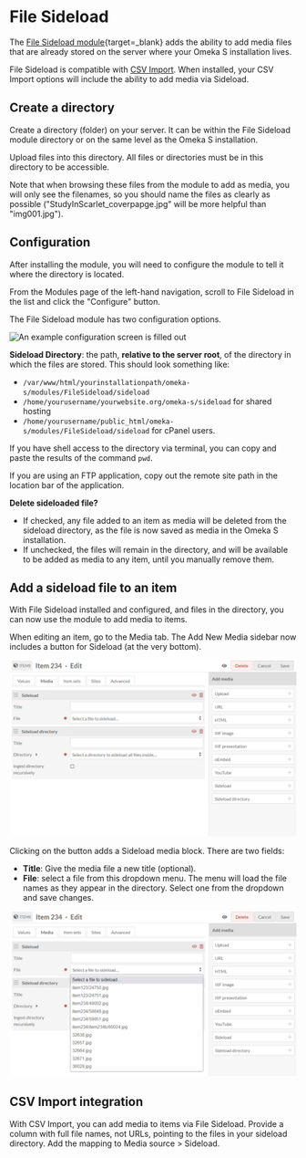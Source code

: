 # File Sideload

The [File Sideload module](https://omeka.org/s/modules/FileSideload){target=_blank} adds the ability to add media files that are already stored on the server where your Omeka S installation lives.

File Sideload is compatible with [CSV Import](../modules/csvimport.md). When installed, your CSV Import options will include the ability to add media via Sideload.

## Create a directory

Create a directory (folder) on your server. It can be within the File Sideload module directory or on the same level as the Omeka S installation.

Upload files into this directory. All files or directories must be in this directory to be accessible.

Note that when browsing these files from the module to add as media, you will only see the filenames, so you should name the files as clearly as possible ("StudyInScarlet_coverpapge.jpg" will be more helpful than "img001.jpg").

## Configuration

After installing the module, you will need to configure the module to tell it where the directory is located.

From the Modules page of the left-hand navigation, scroll to File Sideload in the list and click the "Configure" button.

The File Sideload module has two configuration options.

![An example configuration screen is filled out](../modules/modulesfiles/filesideload_config2.png)

**Sideload Directory**: the path, **relative to the server root**, of the directory in which the files are stored. This should look something like:

- `/var/www/html/yourinstallationpath/omeka-s/modules/FileSideload/sideload`
- `/home/yourusername/yourwebsite.org/omeka-s/sideload` for shared hosting
- `/home/yourusername/public_html/omeka-s/modules/FileSideload/sideload` for cPanel users.

If you have shell access to the directory via terminal, you can copy and paste the results of the command `pwd`.

If you are using an FTP application, copy out the remote site path in the location bar of the application.

**Delete sideloaded file?**

- If checked, any file added to an item as media will be deleted from the sideload directory, as the file is now saved as media in the Omeka S installation.
- If unchecked, the files will remain in the directory, and will be available to be added as media to any item, until you manually remove them.


Add a sideload file to an item
------------------------------
With File Sideload installed and configured, and files in the directory, you can now use the module to add media to items.

When editing an item, go to the Media tab. The Add New Media sidebar now includes a button for Sideload (at the very bottom).

![A red arrow points to the add sideload media button](../modules/modulesfiles/filesideload_browse.png)

Clicking on the button adds a Sideload media block. There are two fields:

- **Title**: Give the media file a new title (optional).
- **File**: select a file from this dropdown menu. The menu will load the file names as they appear in the directory. Select one from the dropdown and save changes.

![Sideload media options with the dropdown open, displaying file names](../modules/modulesfiles/filesideload_addfile.png)

## CSV Import integration

With CSV Import, you can add media to items via File Sideload. Provide a column with full file names, not URLs, pointing to the files in your sideload directory. Add the mapping to Media source > Sideload.
